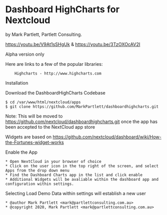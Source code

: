 # Dashboard HighCharts for Nextcloud

by Mark Partlett, Partlett Consulting.

https://youtu.be/V9At1sSHgUk & 
https://youtu.be/3TzOXOcAV2I

Alpha version only  

Here are links to a few of the popular libraries:

		Highcharts - http://www.highcharts.com
	

Installation

Download the DashboardHighCharts Codebase

	$ cd /var/www/html/nextcloud/apps
	$ git clone https://github.com/MarkPartlett/dashboardhighcharts.git

Note: This will be moved to https://github.com/nextcloud/dashboardhighcharts.git once the app has been accepted to the NextCloud app store
 
Widgets are based on https://github.com/nextcloud/dashboard/wiki/How-the-Fortunes-widget-works 

Enable the App

	* Open NextCloud in your browser of choice
	* Click on the user icon in the top right of the screen, and select Apps from the drop down menu
	* Find the Dashboard Charts app in the list and click enable
	* Additional Widgets will be avaliable within the dashboard app and configuration within settings.

Selecting Load Demo Data within settings will establish a new user

	
 
 	* @author Mark Partlett <mark@partlettconsulting.com.au>
 	* @copyright 2020, Mark Partlett <mark@partlettconsulting.com.au>

